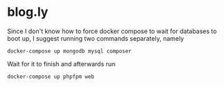 # blog.ly

Since I don't know how to force docker compose to wait for databases to boot up, I suggest running two commands separately, namely
```
docker-compose up mongodb mysql composer
```

Wait for it to finish and afterwards run

```
docker-compose up phpfpm web
```
